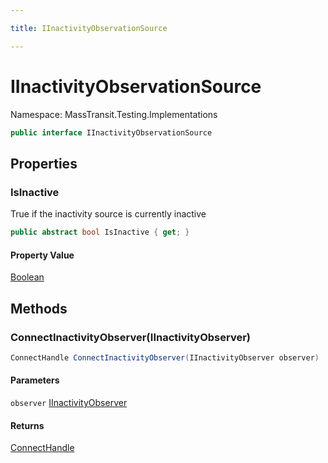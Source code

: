 ```yaml
---

title: IInactivityObservationSource

---
```


# IInactivityObservationSource

Namespace: MassTransit.Testing.Implementations

```csharp
public interface IInactivityObservationSource
```

## Properties

### **IsInactive**

True if the inactivity source is currently inactive

```csharp
public abstract bool IsInactive { get; }
```

#### Property Value

[Boolean](https://learn.microsoft.com/en-us/dotnet/api/system.boolean)<br/>

## Methods

### **ConnectInactivityObserver(IInactivityObserver)**

```csharp
ConnectHandle ConnectInactivityObserver(IInactivityObserver observer)
```

#### Parameters

`observer` [IInactivityObserver](../masstransit-testing-implementations/iinactivityobserver)<br/>

#### Returns

[ConnectHandle](../../masstransit-abstractions/masstransit/connecthandle)<br/>
